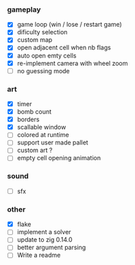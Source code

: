 ### gameplay

- [x] game loop (win / lose / restart game)
- [x] dificulty selection
- [x] custom map
- [x] open adjacent cell when nb flags
- [x] auto open emty cells
- [x] re-implement camera with wheel zoom
- [ ] no guessing mode

### art

- [x] timer
- [x] bomb count
- [x] borders
- [x] scallable window
- [ ] colored at runtime
- [ ] support user made pallet
- [ ] custom art ?
- [ ] empty cell opening animation

### sound

- [ ] sfx

### other

- [x] flake
- [ ] implement a solver
- [ ] update to zig 0.14.0
- [ ] better argument parsing
- [ ] Write a readme